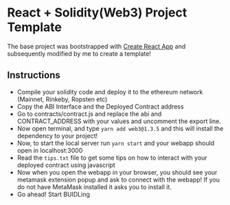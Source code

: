 # React + Solidity(Web3) Project Template

The base project was bootstrapped with [Create React App](https://github.com/facebook/create-react-app) and subsequently modified by me to create a template!

## Instructions
- Compile your solidity code and deploy it to the ethereum network (Mainnet, Rinkeby, Ropsten etc)
- Copy the ABI Interface and the Deployed Contract address
- Go to contracts/contract.js and replace the abi and CONTRACT_ADDRESS with your values and uncomment the export line.
- Now open terminal, and type ```yarn add web3@1.3.5``` and this will install the dependency to your project!
- Now, to start the local server run ```yarn start``` and your webapp should open in localhost:3000
- Read the ```tips.txt``` file to get some tips on how to interact with your deployed contract using javascript
- Now when you open the webapp in your browser, you should see your metamask extension popup and ask to connect with the webapp! If you do not have MetaMask installed it asks you to install it.
- Go ahead! Start BUIDLing
